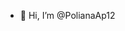 - 👋 Hi, I’m @PolianaAp12
 

<!---
PolianaAp12/PolianaAp12 is a ✨ special ✨ repository because its `README.md` (this file) appears on your GitHub profile.
You can click the Preview link to take a look at your changes.
--->
